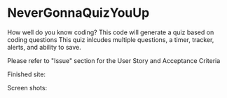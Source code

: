 # NeverGonnaQuizYouUp

How well do you know coding?
This code will generate a quiz based on coding questions
This quiz inlcudes multiple questions, a timer, tracker, alerts, and ability to save.

Please refer to "Issue" section for the User Story and Acceptance Criteria 

Finished site:

Screen shots:
